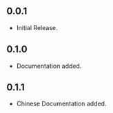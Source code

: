 ## 0.0.1

* Initial Release.

## 0.1.0

* Documentation added.

## 0.1.1

* Chinese Documentation added.
